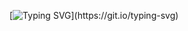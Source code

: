 
[![Typing SVG](https://readme-typing-svg.herokuapp.com?font=Orbitron&size=22&duration=3500&color=FF5F1F&background=0D1117&lines=FRONT-END+DEVELOPER;ALWAYS+LEARNING.)](https://git.io/typing-svg) 




